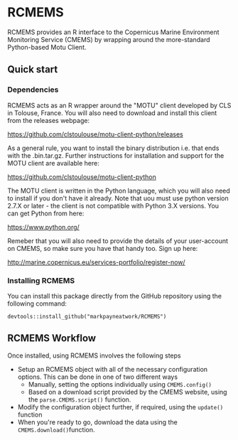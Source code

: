 # RCMEMS
RCMEMS provides an R interface to the Copernicus Marine Environment Monitoring Service (CMEMS) by wrapping around the more-standard Python-based Motu Client.

## Quick start

### Dependencies
RCMEMS acts as an R wrapper around the "MOTU" client developed by CLS in Tolouse, France. You will also need to download and install this client from the releases webpage:

https://github.com/clstoulouse/motu-client-python/releases

As a general rule, you want to install the binary distribution i.e. that ends with the .bin.tar.gz. Further instructions for installation and support for the MOTU client are available here:

https://github.com/clstoulouse/motu-client-python

The MOTU client is written in the Python language, which you will also need to install if you don't have it already. Note that uou must use python version 2.7.X or later  - the client  is not compatible with Python 3.X versions. You can get Python from here:

https://www.python.org/

Remeber that you will also need to provide the details of your user-account on CMEMS, so make sure you have that handy too. Sign up here: 

http://marine.copernicus.eu/services-portfolio/register-now/

### Installing RCMEMS

You can install this package directly from the GitHub repository using the following command:

```{R}
devtools::install_github("markpayneatwork/RCMEMS")
```

## RCMEMS Workflow

Once installed, using RCMEMS involves the following steps

* Setup an RCMEMS object with all of the necessary configuration options. This can be done in one of two different ways
    + Manually, setting the options individually using `CMEMS.config()`
    + Based on a download script provided by the CMEMS website, using the `parse.CMEMS.script()` function.
* Modify the configuration object further, if required, using the `update()` function
* When you're ready to go, download the data using the `CMEMS.download()`function.

